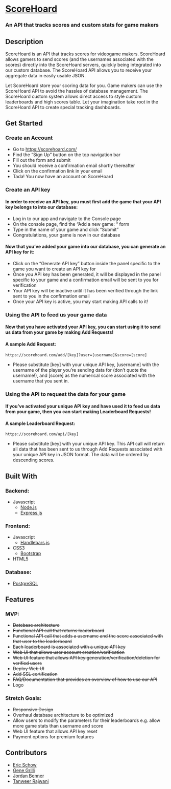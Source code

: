 # [ScoreHoard](https://scorehoard.com)
### An API that tracks scores and custom stats for game makers

## Description
ScoreHoard is an API that tracks scores for videogame makers. ScoreHoard allows gamers to send scores (and the usernames associated with the scores) directly into the ScoreHoard servers, quickly being integrated into our custom database. The ScoreHoard API allows you to receive your aggregate data in easily usable JSON. 

Let ScoreHoard store your scoring data for you.  Game makers can use the ScoreHoard API to avoid the hassles of database management.  The ScoreHoard custom system allows direct access to style custom leaderboards and high scores table.  Let your imagination take root in the ScoreHoard API to create special tracking dashboards.  

## Get Started

### Create an Account

* Go to https://scorehoard.com/
* Find the “Sign Up” button on the top navigation bar 
* Fill out the form and submit
* You should receive a confirmation email shortly thereafter
* Click on the confirmation link in your email
* Tada! You now have an account on ScoreHoard

### Create an API key

#### In order to receive an API key, you must first add the game that your API key belongs to into our database:
 
* Log in to our app and navigate to the Console page
* On the console page, find the “Add a new game: “ form
* Type in the name of your game and click “Submit”
* Congratulations, your game is now in our database
 
#### Now that you’ve added your game into our database, you can generate an API key for it:
 
* Click on the “Generate API key” button inside the panel specific to the game you want to create an API key for
* Once you API key has been generated, it will be displayed in the panel specific to your game and a confirmation email will be sent to you for verification
* Your API key will be inactive until it has been verified through the link sent to you in the confirmation email
* Once your API key is active, you may start making API calls to it!

### Using the API to feed us your game data
 
#### Now that you have activated your API key, you can start using it to send us data from your game by making Add Requests!

#### A sample Add Request:
```
https://scorehoard.com/add/[key]?user=[username]&score=[score]
```
 
* Please substitute [key] with your unique API key, [username] with the username of the player you’re sending data for (don’t quote the username!), and [score] as the numerical score associated with the username that you sent in.

### Using the API to request the data for your game
 
#### If you’ve activated your unique API key and have used it to feed us data from your game, then you can start making Leaderboard Requests!
 
#### A sample Leaderboard Request:
```
https://scorehoard.com/api/[key]
```

* Please substitute [key] with your unique API key. This API call will return all data that has been sent to us through Add Requests associated with your unique API key in JSON format. The data will be ordered by descending scores.

## Built With

### Backend:
* Javascript
   * [Node.js](https://nodejs.org/en/)  
   * [Express.js](https://expressjs.com/)  

### Frontend:
* Javascript
   * [Handlebars.js](http://handlebarsjs.com/)  
* CSS3
   * [Bootstrap](http://getbootstrap.com/)  
* HTML5

### Database:
* [PostgreSQL](https://www.postgresql.org/)


## Features

### MVP:

* ~~Datebase architecture~~
* ~~Functional API call that returns leaderboard~~
* ~~Functional API call that adds a username and the score associated with that user to the leaderboard~~
* ~~Each leaderboard is associated with a unique API key~~
* ~~Web UI that allows user account creation/verification~~
* ~~Web UI feature that allows API key generation/verification/deletion for verified users~~
* ~~Deploy Web UI~~
* ~~Add SSL certification~~
* ~~FAQ/Documentation that provides an overview of how to use our API~~
* Logo

### Stretch Goals:

* ~~Responsive Design~~
* Overhaul database architecture to be optimized
* Allow users to modify the parameters for their leaderboards e.g. allow more game stats than username and score
* Web UI feature that allows API key reset
* Payment options for premium features

## Contributors

* [Eric Schow](https://github.com/ericmschow)
* [Gene Grilli](https://github.com/g-grilli)
* [Jordan Benner](https://github.com/JordanBenner)
* [Tanweer Rajwani](https://github.com/antweer)
